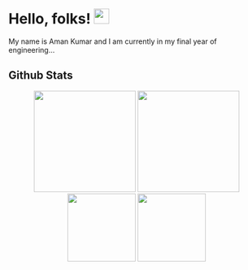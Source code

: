 
# Hello, folks! <img src="https://raw.githubusercontent.com/MartinHeinz/MartinHeinz/master/wave.gif" width="30px">
My name is Aman Kumar and I am currently in my final year of engineering...


## Github Stats
<p align="center">
  <img height="200px" src="https://github-readme-stats.vercel.app/api/top-langs/?username=Aman149&theme=dark&langs_count=3"/>
  <img height="200px" src="https://github-readme-stats.vercel.app/api?username=Aman149&theme=dark&show_icons=true"/>
  <img height="134px" src="https://github-readme-stats.vercel.app/api/pin/?username=Aman149&repo=react-chat-application&theme=dark" />
  <img height="134px" src="https://github-readme-stats.vercel.app/api/pin/?username=Aman149&repo=LeetCode-Questions&theme=dark" />
</p>
 






